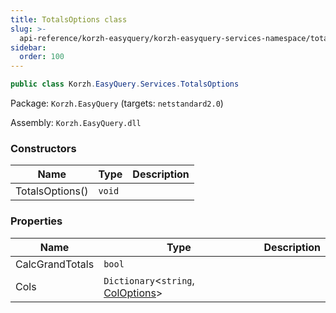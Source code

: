 ```yaml
---
title: TotalsOptions class
slug: >-
  api-reference/korzh-easyquery/korzh-easyquery-services-namespace/totalsoptions-class
sidebar:
  order: 100
---
```


```csharp
public class Korzh.EasyQuery.Services.TotalsOptions

```
Package: `Korzh.EasyQuery` (targets: `netstandard2.0`)

Assembly: `Korzh.EasyQuery.dll`

### Constructors

| Name | Type | Description | 
| --- | --- | --- | 
| TotalsOptions() | `void` |  | 


### Properties

| Name | Type | Description | 
| --- | --- | --- | 
| CalcGrandTotals | `bool` |  | 
| Cols | `Dictionary`&lt;`string`, [ColOptions](///////////////easyquery/docs/api-reference/korzh-easyquery/korzh-easyquery-services-namespace/totalsoptions-coloptions-class)&gt; |  |
